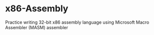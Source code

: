 # x86-Assembly
Practice writing 32-bit x86 assembly language using Microsoft Macro Assembler (MASM) assembler
